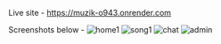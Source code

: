 Live site - https://muzik-o943.onrender.com 

Screenshots below - 
![home1](https://github.com/user-attachments/assets/52f48a4f-cb84-4ca8-bb44-cb9b9f964077)
![song1](https://github.com/user-attachments/assets/27746760-9f6e-4732-9636-b5dbff628968)
![chat](https://github.com/user-attachments/assets/cb167811-f923-47e1-8c72-ac75b3476dca)
![admin](https://github.com/user-attachments/assets/f43efa9b-9f4f-42f2-a57c-2e26454005f2)
